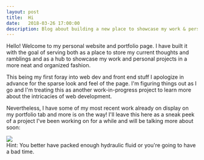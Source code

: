 ```yaml
---
layout: post
title:  Hi
date:   2018-03-26 17:00:00
description: Blog about building a new place to showcase my work & personal projects.
---
```


Hello! Welcome to my personal website and portfolio page. I have built it with the goal of serving both as a place to store my current thoughts and ramblings and as a hub to showcase my work and personal projects in a more neat and organized fashion.
<br/>

This being my first foray into web dev and front end stuff I apologize in advance for the sparse look and feel of the page. I'm figuring things out as I go and I'm treating this as another work-in-progress project to learn more about the intricacies of  web development. 
<br/>

Nevertheless, I have some of my most recent work already on display on my portfolio tab and more is on the way! I'll leave this here as a sneak peek of a project I've been working on for a while and will be talking more about soon:

<div class="img">
	<img class="col three" src="{{ site.baseurl }}/img/gridFin.png">
</div>
<div class="col three caption">
	Hint: You better have packed enough hydraulic fluid or you're going to have a bad time.
</div>
